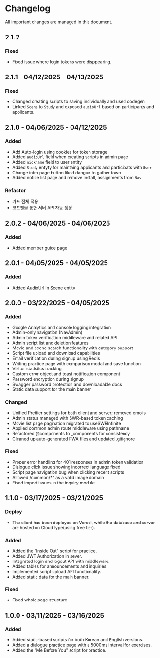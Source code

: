 # Changelog

All important changes are managed in this document.

## 2.1.2

### Fixed

- Fixed issue where login tokens were disppearing.

## 2.1.1 - 04/12/2025 - 04/13/2025

### Fixed

- Changed creating scripts to saving individually and used codegen
- Linked `Scene` to `Study` and exposed `audioUrl` based on participants and applicants.

## 2.1.0 - 04/06/2025 - 04/12/2025

### Added
- Add Auto-login using cookies for token storage
- Added `audioUrl` field when creating scripts in admin page
- Added `nickname` field to user entity
- Added `Study` entyty for maintaing applicants and participats with `User`
- Change intro page button liked dangun to gather town.
- Added notice list page and remove install, assignments from `Nav`

### Refactor
- 가드 전체 적용
- 코드젠을 통한 서버 API 자동 생성

## 2.0.2 - 04/06/2025 - 04/06/2025

### Added

- Added member guide page

## 2.0.1 - 04/05/2025 - 04/05/2025

### Added

- Added AudioUrl in Scene entity

## 2.0.0 - 03/22/2025 - 04/05/2025

### Added

- Google Analytics and console logging integration
- Admin-only navigation (NavAdmin)
- Admin token verification middleware and related API
- Admin script list and deletion features
- Movie and scene search functionality with category support
- Script file upload and download capabilities
- Email verification during signup using Redis
- Writing practice page with comparison modal and save function
- Visitor statistics tracking
- Custom error object and toast notification component
- Password encryption during signup
- Swagger password protection and downloadable docs
- Static data support for the main banner

### Changed

- Unified Prettier settings for both client and server; removed emojis
- Admin status managed with SWR-based token caching
- Movie list page pagination migrated to useSWRInfinite
- Applied common admin route middleware using pathname
- Refactored @components to \_components for consistency
- Cleaned up auto-generated PWA files and updated .gitignore

### Fixed

- Proper error handling for 401 responses in admin token validation
- Dialogue click issue showing incorrect language fixed
- Script page navigation bug when clicking recent scripts
- Allowed /common/\*\* as a valid image domain
- Fixed import issues in the inquiry module

## 1.1.0 - 03/17/2025 - 03/21/2025

### Deploy

- The client has been deployed on Vercel, while the database and server are hosted on CloudType(using free tier).

### Added

- Added the "Inside Out" script for practice.
- Added JWT Authorization in sever.
- Integrated login and logout API with middleware.
- Added tables for announcements and inquiries.
- Implemented script upload API functionality.
- Added static data for the main banner.

### Fixed

- Fixed whole page structure

## 1.0.0 - 03/11/2025 - 03/16/2025

### Added

- Added static-based scripts for both Korean and English versions.
- Added a dialogue practice page with a 5000ms interval for exercises.
- Added the "Me Before You" script for practice.
